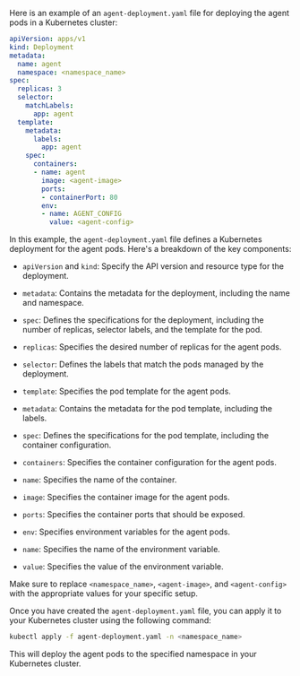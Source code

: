 Here is an example of an `agent-deployment.yaml` file for deploying the agent pods in a Kubernetes cluster:

```yaml
apiVersion: apps/v1
kind: Deployment
metadata:
  name: agent
  namespace: <namespace_name>
spec:
  replicas: 3
  selector:
    matchLabels:
      app: agent
  template:
    metadata:
      labels:
        app: agent
    spec:
      containers:
      - name: agent
        image: <agent-image>
        ports:
        - containerPort: 80
        env:
        - name: AGENT_CONFIG
          value: <agent-config>
```

In this example, the `agent-deployment.yaml` file defines a Kubernetes deployment for the agent pods. Here's a breakdown of the key components:

- `apiVersion` and `kind`: Specify the API version and resource type for the deployment.

- `metadata`: Contains the metadata for the deployment, including the name and namespace.

- `spec`: Defines the specifications for the deployment, including the number of replicas, selector labels, and the template for the pod.

- `replicas`: Specifies the desired number of replicas for the agent pods.

- `selector`: Defines the labels that match the pods managed by the deployment.

- `template`: Specifies the pod template for the agent pods.

- `metadata`: Contains the metadata for the pod template, including the labels.

- `spec`: Defines the specifications for the pod template, including the container configuration.

- `containers`: Specifies the container configuration for the agent pods.

- `name`: Specifies the name of the container.

- `image`: Specifies the container image for the agent pods.

- `ports`: Specifies the container ports that should be exposed.

- `env`: Specifies environment variables for the agent pods.

- `name`: Specifies the name of the environment variable.

- `value`: Specifies the value of the environment variable.

Make sure to replace `<namespace_name>`, `<agent-image>`, and `<agent-config>` with the appropriate values for your specific setup.

Once you have created the `agent-deployment.yaml` file, you can apply it to your Kubernetes cluster using the following command:

```bash
kubectl apply -f agent-deployment.yaml -n <namespace_name>
```

This will deploy the agent pods to the specified namespace in your Kubernetes cluster.
